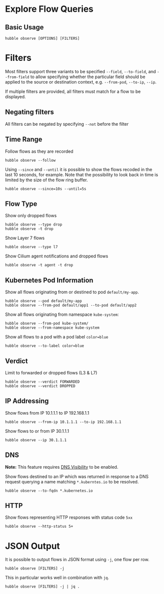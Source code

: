 # Explore Flow Queries

## Basic Usage

    hubble observe [OPTIONS] [FILTERS]

# Filters

Most filters support three variants to be specified `--field`, `--to-field`,
and `--from-field` to allow specifying whether the particular field should be
applied to the source or destination context, e.g. `--from-pod`, `--to-ip`,
`--ip`.

If multiple filters are provided, all filters must match for a flow to be
displayed.

## Negating filters

All filters can be negated by specifying `--not` before the filter

## Time Range

Follow flows as they are recorded

    hubble observe --follow

Using `--since` and `--until` it is possible to show the flows recoded in the
last 10 seconds, for example. Note that the possibility to look back in time is
limited by the size of the flow ring buffer.

    hubble observe --since=10s --until=5s

## Flow Type

Show only dropped flows

    hubble observe --type drop
    hubble observe -t drop

Show Layer 7 flows

    hubble observe --type l7

Show Cilium agent notifications and dropped flows

    hubble observe -t agent -t drop

## Kubernetes Pod Information

Show all flows originating from or destined to pod `default/my-app`.

    hubble observe --pod default/my-app
    hubble observe --from-pod default/app1 --to-pod default/app2

Show all flows originating from namespace `kube-system`:

    hubble observe --from-pod kube-system/
    hubble observe --from-namespace kube-system

Show all flows to a pod with a pod label `color=blue`

    hubble observe --to-label color=blue

## Verdict

Limit to forwarded or dropped flows (L3 & L7)

    hubble observe --verdict FORWARDED
    hubble observe --verdict DROPPED

## IP Addressing

Show flows from IP 10.1.1.1 to IP 192.168.1.1

    hubble observe --from-ip 10.1.1.1 --to-ip 192.168.1.1

Show flows to or from IP 30.1.1.1

    hubble observe --ip 30.1.1.1

## DNS

**Note:** This feature requires [DNS
Visibility](../Documentation/dns_visibility.md) to be enabled.

Show flows destined to an IP which was returned in response to a DNS request
querying a name matching `*.kuberntes.io` to be resolved.

    hubble observe --to-fqdn *.kubernetes.io

## HTTP

Show flows representing HTTP responses with status code `5xx`

    hubble observe --http-status 5+

# JSON Output

It is possible to output flows in JSON format using `-j`, one flow per row.

    hubble observe [FILTERS] -j

This in particular works well in combination with `jq`.

    hubble observe [FILTERS] -j | jq .
